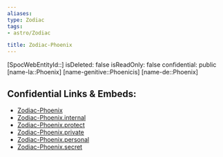 ```yaml
---
aliases: 
type: Zodiac
tags:
- astro/Zodiac

title: Zodiac-Phoenix
---
```

[SpocWebEntityId::]
isDeleted: false
isReadOnly: false
confidential: public
[name-la::Phoenix]
[name-genitive::Phoenicis]
[name-de::Phoenix]


## Confidential Links & Embeds: 
- [Zodiac-Phoenix](../../../_public/astro/Zodiac/Zodiac-Phoenix.md) 
- [Zodiac-Phoenix.internal](../../../_internal/astro/Zodiac/Zodiac-Phoenix.internal.md) 
- [Zodiac-Phoenix.protect](../../../_protect/astro/Zodiac/Zodiac-Phoenix.protect.md) 
- [Zodiac-Phoenix.private](../../../_private/astro/Zodiac/Zodiac-Phoenix.private.md) 
- [Zodiac-Phoenix.personal](../../../_personal/astro/Zodiac/Zodiac-Phoenix.personal.md) 
- [Zodiac-Phoenix.secret](../../../_secret/astro/Zodiac/Zodiac-Phoenix.secret.md) 
